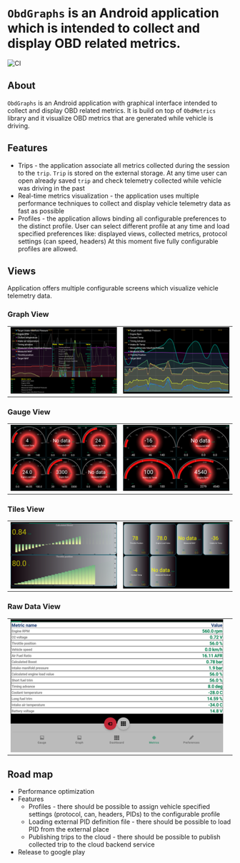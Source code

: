 # `ObdGraphs` is an Android application which is intended to collect and display OBD related metrics.

![CI](https://github.com/tzebrowski/ObdGraphs/actions/workflows/build.yml/badge.svg)

## About

`ObdGraphs` is an Android application with graphical interface intended to collect and display OBD
related metrics. It is build on top of `ObdMetrics` library and it visualize OBD metrics that are
generated while vehicle is driving. 

## Features
* Trips - the application associate all metrics collected during the session to the `trip`. 
  `Trip` is stored on the external storage. At any time user can open already saved `trip` and check telemetry collected while vehicle was driving in the past
* Real-time metrics visualization  - the application uses multiple performance techniques to collect and display vehicle telemetry data as fast as possible
* Profiles - the application allows binding all configurable preferences to the distinct profile. 
  User can select different profile at any time and load specified preferences like: displayed views, collected metrics, protocol settings (can speed, headers)
  At this moment five fully configurable profiles are allowed. 
 

## Views

Application offers multiple configurable screens which visualize vehicle telemetry data.

###  Graph View

|      |      |
| ---- | ---- |
|   ![Alt text](./res/Screenshot_2.png?raw=true "Graph view")   | ![Alt text](./res/Screenshot_6.png?raw=true "Graph view") |


###  Gauge View
|      |      |
| ---- | ---- |
|    ![Alt text](./res/Screenshot_3.png?raw=true "Gauge view")  | ![Alt text](./res/Screenshot_5.png?raw=true "Gauge view") |


###  Tiles View
|      |      |
| ---- | ---- |
|     ![Alt text](./res/Screenshot_1.png?raw=true "Dashboard view") |![Alt text](./res/Screenshot_7.png?raw=true "Tiles view") |


###  Raw Data View
|      |      |
| ---- | ---- |
|    ![Alt text](./res/Screenshot_4.png?raw=true "Gauge view")  | |



## Road map

* Performance optimization 
* Features
  * Profiles - there should be possible to assign vehicle specified settings (protocol, can, headers, PIDs) to the configurable profile
  * Loading external PID definition file - there should be possible to load PID from the external place
  * Publishing trips to the cloud - there should be possible to publish collected trip to the cloud backend service
* Release to google play